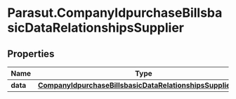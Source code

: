 # Parasut.CompanyIdpurchaseBillsbasicDataRelationshipsSupplier

## Properties
Name | Type | Description | Notes
------------ | ------------- | ------------- | -------------
**data** | [**CompanyIdpurchaseBillsbasicDataRelationshipsSupplierData**](CompanyIdpurchaseBillsbasicDataRelationshipsSupplierData.md) |  | [optional] 


